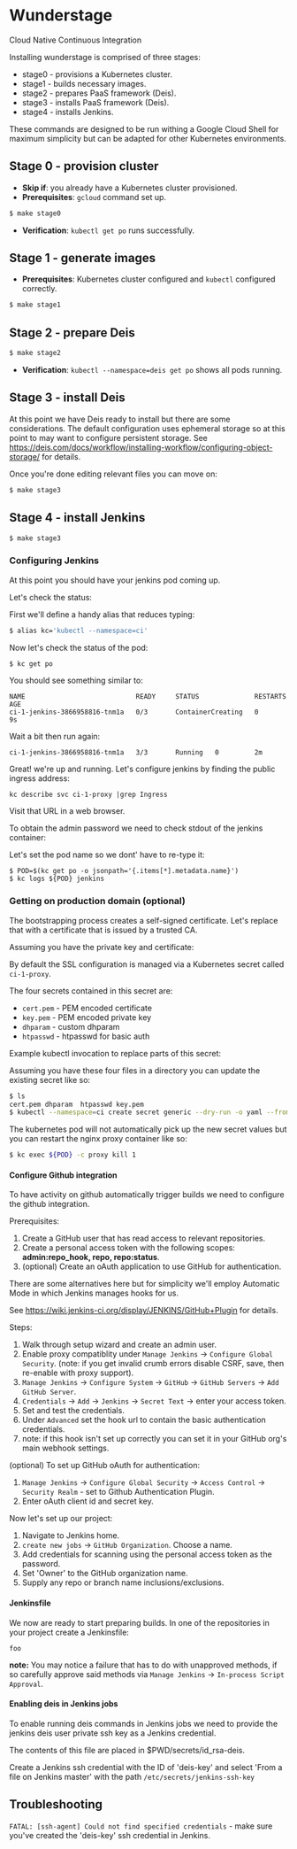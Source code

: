 Wunderstage
===========

Cloud Native Continuous Integration

Installing wunderstage is comprised of three stages:

* stage0 - provisions a Kubernetes cluster.
* stage1 - builds necessary images.
* stage2 - prepares PaaS framework (Deis).
* stage3 - installs PaaS framework (Deis).
* stage4 - installs Jenkins.

These commands are designed to be run withing a Google Cloud Shell for maximum simplicity but can be adapted for other Kubernetes environments.

## Stage 0 - provision cluster

* **Skip if**: you already have a Kubernetes cluster provisioned.
* **Prerequisites**: `gcloud` command set up.

```sh
$ make stage0 
```

* **Verification**: `kubectl get po` runs successfully.

## Stage 1 - generate images

* **Prerequisites**: Kubernetes cluster configured and `kubectl` configured correctly.
```sh
$ make stage1
```

## Stage 2 - prepare Deis
```sh
$ make stage2
```

* **Verification**: `kubectl --namespace=deis get po` shows all pods running.

## Stage 3 - install Deis

At this point we have Deis ready to install but there are some considerations. The default configuration uses ephemeral storage so at this point to may want to configure persistent storage.
See https://deis.com/docs/workflow/installing-workflow/configuring-object-storage/ for details.

Once you're done editing relevant files you can move on:

```sh
$ make stage3
```

## Stage 4 - install Jenkins


```sh
$ make stage3
```

### Configuring Jenkins

At this point you should have your jenkins pod coming up.

Let's check the status:

First we'll define a handy alias that reduces typing:
```sh
$ alias kc='kubectl --namespace=ci'
```

Now let's check the status of the pod:
```sh
$ kc get po
```

You should see something similar to:
```
NAME                            READY     STATUS              RESTARTS   AGE
ci-1-jenkins-3866958816-tnm1a   0/3       ContainerCreating   0          9s
```

Wait a bit then run again:
```
ci-1-jenkins-3866958816-tnm1a   3/3       Running   0         2m
```

Great! we're up and running. Let's configure jenkins by finding the public ingress address:
```
kc describe svc ci-1-proxy |grep Ingress
```

Visit that URL in a web browser.

To obtain the admin password we need to check stdout of the jenkins container:

Let's set the pod name so we dont' have to re-type it:
```
$ POD=$(kc get po -o jsonpath='{.items[*].metadata.name}')
$ kc logs ${POD} jenkins
```

### Getting on production domain (optional)

The bootstrapping process creates a self-signed certificate. Let's replace that with a certificate that is issued by a trusted CA. 

Assuming you have the private key and certificate:

By default the SSL configuration is managed via a Kubernetes secret called `ci-1-proxy`.

The four secrets contained in this secret are:

* `cert.pem` - PEM encoded certificate
* `key.pem` - PEM encoded private key
* `dhparam` - custom dhparam
* `htpasswd` - htpasswd for basic auth

Example kubectl invocation to replace parts of this secret:

Assuming you have these four files in a directory you can update the existing secret like so:


```sh
$ ls
cert.pem dhparam  htpasswd key.pem
$ kubectl --namespace=ci create secret generic --dry-run -o yaml --from-file=. ci-1-proxy | kubectl --namespace=ci apply -f -
```

The kubernetes pod will not automatically pick up the new secret values but you can restart the nginx proxy container like so:
```sh
$ kc exec ${POD} -c proxy kill 1
```

#### Configure Github integration

To have activity on github automatically trigger builds we need to configure the github integration.

Prerequisites:
1. Create a GitHub user that has read access to relevant repositories.
2. Create a personal access token with the following scopes: **admin:repo_hook, repo, repo:status**.
3. (optional) Create an oAuth application to use GitHub for authentication.

There are some alternatives here but for simplicity we'll employ Automatic Mode in which Jenkins manages hooks for us.

See https://wiki.jenkins-ci.org/display/JENKINS/GitHub+Plugin for details.

Steps:
1. Walk through setup wizard and create an admin user.
2. Enable proxy compatiblity under `Manage Jenkins` -> `Configure Global Security`. (note: if you get invalid crumb errors disable CSRF, save, then re-enable with proxy support).
3. `Manage Jenkins` -> `Configure System` -> `GitHub` -> `GitHub Servers` -> `Add GitHub Server`.
4. `Credentials` -> `Add` -> `Jenkins` -> `Secret Text` -> enter your access token.
5. Set and test the credentials.
6. Under `Advanced` set the hook url to contain the basic authentication credentials.
7. note: if this hook isn't set up correctly you can set it in your GitHub org's main webhook settings.

(optional) To set up GitHub oAuth for authentication:
1. `Manage Jenkins` -> `Configure Global Security` -> `Access Control` -> `Security Realm` - set to Github Authentication Plugin.
2. Enter oAuth client id and secret key.

Now let's set up our project:
1. Navigate to Jenkins home.
2. `create new jobs` -> `GitHub Organization`. Choose a name.
3. Add credentials for scanning using the personal access token as the password.
4. Set 'Owner' to the GitHub organization name.
5. Supply any repo or branch name inclusions/exclusions.

#### Jenkinsfile

We now are ready to start preparing builds. In one of the repositories in your project create a Jenkinsfile:

```Jenkinsfile
foo
```

**note:** You may notice a failure that has to do with unapproved methods, if so carefully approve said methods via `Manage Jenkins` -> `In-process Script Approval`.

#### Enabling deis in Jenkins jobs

To enable running deis commands in Jenkins jobs we need to provide the jenkins deis user private ssh key as a Jenkins credential.

The contents of this file are placed in $PWD/secrets/id_rsa-deis.

Create a Jenkins ssh credential with the ID  of 'deis-key' and select 'From a file on Jenkins master' with the path `/etc/secrets/jenkins-ssh-key`

#### 




## Troubleshooting

`FATAL: [ssh-agent] Could not find specified credentials` - make sure you've created the 'deis-key' ssh credential in Jenkins.
